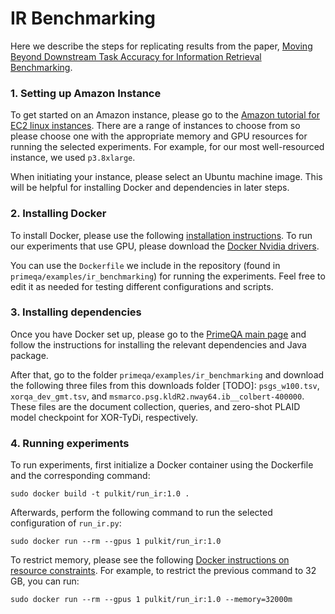 # IR Benchmarking

Here we describe the steps for replicating results from the paper, [Moving Beyond Downstream Task Accuracy for Information Retrieval Benchmarking](https://arxiv.org/abs/2212.01340).

### 1. Setting up Amazon Instance

To get started on an Amazon instance, please go to the [Amazon tutorial for EC2 linux instances](https://docs.aws.amazon.com/AWSEC2/latest/UserGuide/EC2_GetStarted.html). There are a range of instances to choose from so please choose one with the appropriate memory and GPU resources for running the selected experiments. For example, for our most well-resourced instance, we used `p3.8xlarge`.

When initiating your instance, please select an Ubuntu machine image. This will be helpful for installing Docker and dependencies in later steps.

### 2. Installing Docker

To install Docker, please use the following [installation instructions](https://docs.docker.com/engine/install/ubuntu/). To run our experiments that use GPU, please download the [Docker Nvidia drivers](https://docs.docker.com/config/containers/resource_constraints/#access-an-nvidia-gpu).

You can use the `Dockerfile` we include in the repository (found in `primeqa/examples/ir_benchmarking`) for running the experiments. Feel free to edit it as needed for testing different configurations and scripts.

### 3. Installing dependencies

Once you have Docker set up, please go to the [PrimeQA main page](https://github.com/primeqa/primeqa/tree/ir-benchmarking) and follow the instructions for installing the relevant dependencies and Java package.

After that, go to the folder `primeqa/examples/ir_benchmarking` and download the following three files from this downloads folder [TODO]: `psgs_w100.tsv`, `xorqa_dev_gmt.tsv`, and `msmarco.psg.kldR2.nway64.ib__colbert-400000`. These files are the document collection, queries, and zero-shot PLAID model checkpoint for XOR-TyDi, respectively.

### 4. Running experiments

To run experiments, first initialize a Docker container using the Dockerfile and the corresponding command:

```
sudo docker build -t pulkit/run_ir:1.0 .
```

Afterwards, perform the following command to run the selected configuration of `run_ir.py`:

```
sudo docker run --rm --gpus 1 pulkit/run_ir:1.0
```

To restrict memory, please see the following [Docker instructions on resource constraints](https://docs.docker.com/config/containers/resource_constraints/#access-an-nvidia-gpu). For example, to restrict the previous command to 32 GB, you can run:


```
sudo docker run --rm --gpus 1 pulkit/run_ir:1.0 --memory=32000m
```
